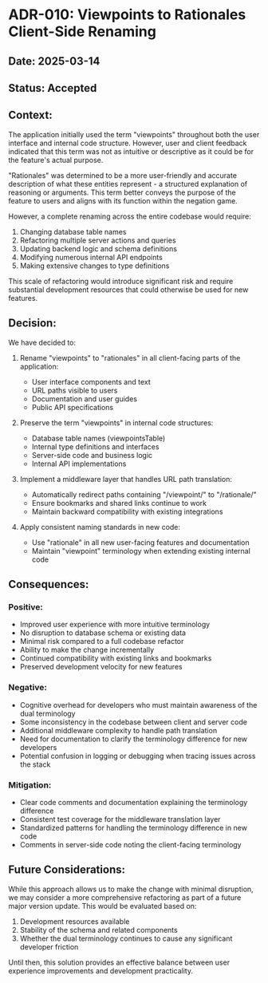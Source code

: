 # ADR-010: Viewpoints to Rationales Client-Side Renaming

## Date: 2025-03-14

## Status: Accepted

## Context:

The application initially used the term "viewpoints" throughout both the user interface and internal code structure. However, user and client feedback indicated that this term was not as intuitive or descriptive as it could be for the feature's actual purpose. 

"Rationales" was determined to be a more user-friendly and accurate description of what these entities represent - a structured explanation of reasoning or arguments. This term better conveys the purpose of the feature to users and aligns with its function within the negation game.

However, a complete renaming across the entire codebase would require:
1. Changing database table names
2. Refactoring multiple server actions and queries
3. Updating backend logic and schema definitions
4. Modifying numerous internal API endpoints
5. Making extensive changes to type definitions

This scale of refactoring would introduce significant risk and require substantial development resources that could otherwise be used for new features.

## Decision:

We have decided to:

1. Rename "viewpoints" to "rationales" in all client-facing parts of the application:
   - User interface components and text
   - URL paths visible to users
   - Documentation and user guides
   - Public API specifications

2. Preserve the term "viewpoints" in internal code structures:
   - Database table names (viewpointsTable)
   - Internal type definitions and interfaces
   - Server-side code and business logic
   - Internal API implementations

3. Implement a middleware layer that handles URL path translation:
   - Automatically redirect paths containing "/viewpoint/" to "/rationale/"
   - Ensure bookmarks and shared links continue to work
   - Maintain backward compatibility with existing integrations

4. Apply consistent naming standards in new code:
   - Use "rationale" in all new user-facing features and documentation
   - Maintain "viewpoint" terminology when extending existing internal code

## Consequences:

### Positive:
- Improved user experience with more intuitive terminology
- No disruption to database schema or existing data
- Minimal risk compared to a full codebase refactor
- Ability to make the change incrementally
- Continued compatibility with existing links and bookmarks
- Preserved development velocity for new features

### Negative:
- Cognitive overhead for developers who must maintain awareness of the dual terminology
- Some inconsistency in the codebase between client and server code
- Additional middleware complexity to handle path translation
- Need for documentation to clarify the terminology difference for new developers
- Potential confusion in logging or debugging when tracing issues across the stack

### Mitigation:
- Clear code comments and documentation explaining the terminology difference
- Consistent test coverage for the middleware translation layer
- Standardized patterns for handling the terminology difference in new code
- Comments in server-side code noting the client-facing terminology

## Future Considerations:

While this approach allows us to make the change with minimal disruption, we may consider a more comprehensive refactoring as part of a future major version update. This would be evaluated based on:

1. Development resources available
2. Stability of the schema and related components
3. Whether the dual terminology continues to cause any significant developer friction

Until then, this solution provides an effective balance between user experience improvements and development practicality. 